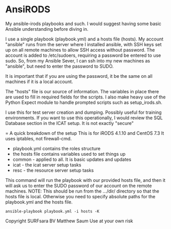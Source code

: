 # AnsiRODS
My ansible-irods playbooks and such. I would suggest having some basic Ansible understanding before diving in.

I use a single playbook (playbook.yml) and a hosts file (hosts). My account "ansible" runs from the server where I installed ansible, with SSH keys set up on all remote machines to allow SSH access without password. The account is added to /etc/sudoers, requiring a password be entered to use sudo. So, from my Ansible Sever, I can ssh into my new machines as "ansible", but need to enter the password to SUDO.

It is important that if you are using the password, it be the same on all machines if it is a local account. 

The "hosts" file is our source of information. The variables in place there are used to fill in required fields for the scripts. I also make heavy use of the Python Expect module to handle prompted scripts such as setup_irods.sh.

I use this for test server creation and dumping. Possibly useful for training environments.
If you want to use this operationally, I would review the SQL Database section in the ICAT setup. It is not exactly "secure"

= A quick breakdown of the setup
This is for iRODS 4.1.10 and CentOS 7.3
It uses iptables, not firewall-cmd.

- playbook.yml contains the roles structure
- the hosts file contains variables used to set things up
- common - applied to all. It is basic updates and updates
- icat - the icat server setup tasks
- resc - the resource server setup tasks

This command will run the playbook with our provided hosts file, and then it will ask us to enter the SUDO password of our account on the remote machines. NOTE: This should be run from the .../dir/ directory so that the hosts file is local. Otherwise you need to specify absolute paths for the playbook.yml and the hosts file.
```
ansible-playbook playbook.yml -i hosts -K 
```




Copyright SURFsara BV
Matthew Saum
Use at your own risk
